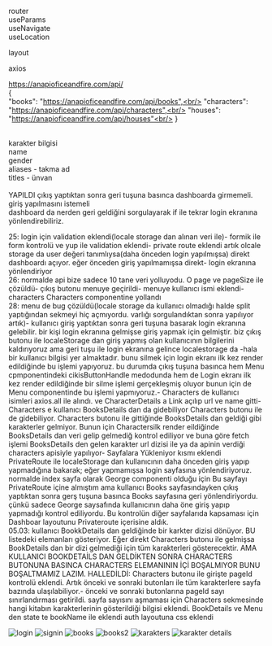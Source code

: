 router<br/>
useParams<br/>
useNavigate<br/>
useLocation<br/>

layout<br/>

axios<br/>

https://anapioficeandfire.com/api/<br/>
	{<br/>
	"books": "https://anapioficeandfire.com/api/books",<br/>
	"characters": "https://anapioficeandfire.com/api/characters",<br/>
	"houses": "https://anapioficeandfire.com/api/houses"<br/>
	}<br/>
<br/>

karakter bilgisi<br/>
	name<br/>
	gender<br/>
	aliases - takma ad<br/>
	titles - ünvan<br/>
<br/>
YAPILDI çıkış yaptıktan sonra geri tuşuna basınca dashboarda girmemeli. giriş yapılmasını istemeli<br/>
dashboard da nerden geri geldiğini sorgulayarak if ile tekrar login ekranına yönlendirebiliriz.<br/>

25:
login için validation eklendi(locale storage dan alınan veri ile)-
formik ile form kontrolü ve yup ile validation eklendi-
private route eklendi artık olcale storage da user değeri tanımlıysa(daha önceden login yapılmışsa) direkt dashboardı açıyor. eğer önceden giriş yapılmamışsa direkt- login ekranına yönlendiriyor
<br/>
26:
normalde api bize sadece 10 tane veri yolluyodu. O page ve pageSize ile çözüldü-
çıkış butonu menuye geçirildi-
menuye kullanıcı ismi eklendi-
characters Characters componentine yollandı
<br/>
28:
menu de bug çözüldü(locale storage da kullanıcı olmadığı halde split yaptığından sekmeyi hiç açmıyordu. varlığı sorgulandıktan sonra yapılıyor artık)-
kullanıcı giriş yaptıktan sonra geri tuşuna basarak login ekranına gelebilir. bir kişi login ekranına gelmişse giriş yapmak için gelmiştir.
	biz çıkış butonu ile localeStorage dan giriş yapmış olan kullanıcının bilgilerini kaldırıyoruz ama geri tuşu ile login ekranına gelince localestorage da -hala bir kullanıcı bilgisi yer almaktadır.
	bunu silmek için login ekranı ilk kez render edildiğinde bu işlemi yapıyoruz.
	bu durumda çıkış tuşuna basınca hem Menu cpmponentindeki cikisButtonHandle medodunda hem de Login ekranı ilk kez render edildiğinde bir silme işlemi gerçekleşmiş oluyor bunun için de Menu componentinde bu işlemi yapmıyoruz.-
Characters de kullanıcı isimleri axios.all ile alındı. ve CharacterDetails a Link açılıp url ve name gitti-
Characters e kullanıcı BooksDetails dan da gidebiliyor Characters butonu ile de gidebiliyor. Characters butonu ile gittiğinde BooksDetails dan geldiği gibi karakterler gelmiyor. Bunun için Charactersilk render eildiğinde
	BooksDetails dan veri gelip gelmediğ kontrol ediliyor ve buna göre fetch işlemi BooksDetails den gelen karakter url dizisi ile ya da apinin verdiği characters apisiyle yapılıyor-
Sayfalara Yükleniyor kısmı eklendi
PrivateRoute ile localeStorage dan kullanıcının daha önceden giriş yapıp yapmadığına bakarak; eğer yapmamışsa login sayfasına yönlendiriyoruz. normalde index sayfa olarak George componenti olduğu için Bu sayfayı PrivateRoute 
	içine almıştım ama kullanıcı Books sayfasındayken çıkış yaptıktan sonra gerş tuşuna basınca Books sayfasına geri yönlendiriyordu. çünkü sadece George saysafında kullanıcının daha öne giriş yapıp yapmadığı kontrol ediliyordu. 
	Bu kontrolün diğer sayfalarıda  kapsaması için Dashboar layoutunu Privateroute içerisine aldık.
<br/>
05.03:
kullanıcı BookkDetails dan geldiğinde bir karkter dizisi dönüyor. BU listedeki elemanları gösteriyor. Eğer direkt Characters butonu ile gelmişsa 
	BookDetails dan bir dizi gelmediği için tüm karakterleri gösterecektir. AMA KULLANICI BOOKDETAİLS DAN GELDİKTEN SONRA CHARACTERS BUTONUNA BASINCA 
	CHARACTERS ELEMANININ İÇİ BOŞALMIYOR BUNU BOŞALTMAMIZ LAZIM.
	HALLEDİLDİ: 
Characters butonu ile girişte pageId kontrolü eklendi. Artık önceki ve sonraki butonları ile tüm karakterlere sayfa bazında ulaşılabiliyor.-
önceki ve sonraki butonlarına pageId sayı sınırlandırması getirildi. sayfa sayısını aşmaması için
Characters sekmesinde hangi kitabın karakterlerinin gösterildiği bilgisi eklendi. BookDetails ve Menu den state te bookName ile eklendi
auth layoutuna css eklendi  


![login](https://github.com/mrtSahin/react-projects/assets/92647890/30445ee0-f6d8-4967-9b9d-3769938ba3cb)
![signin](https://github.com/mrtSahin/react-projects/assets/92647890/a561cdef-07c1-4c52-a28a-41c88fd5a005)
![books](https://github.com/mrtSahin/react-projects/assets/92647890/61c3f4df-f40e-4dde-b1c0-90aa8c36c4f2)
![books2](https://github.com/mrtSahin/react-projects/assets/92647890/36abe674-3fc2-4fcc-a8fa-fff6efa14655)
![karakters](https://github.com/mrtSahin/react-projects/assets/92647890/2c69312e-8b95-4594-b28a-30d1e5f3da83)
![karakter details](https://github.com/mrtSahin/react-projects/assets/92647890/ebb12721-0f7a-450d-b2c1-2bb879f85028)
